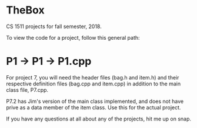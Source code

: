 # TheBox
CS 1511 projects for fall semester, 2018.

To view the code for a project, follow this general path:
# P1 -> P1 -> P1.cpp

For project 7, you will need the header files (bag.h and item.h) and their respective definition files (bag.cpp and item.cpp) in addition to the main class file, P7.cpp.

P7.2 has Jim's version of the main class implemented, and does not have prive as a data member of the item class. Use this for the actual project.

If you have any questions at all about any of the projects, hit me up on snap.
